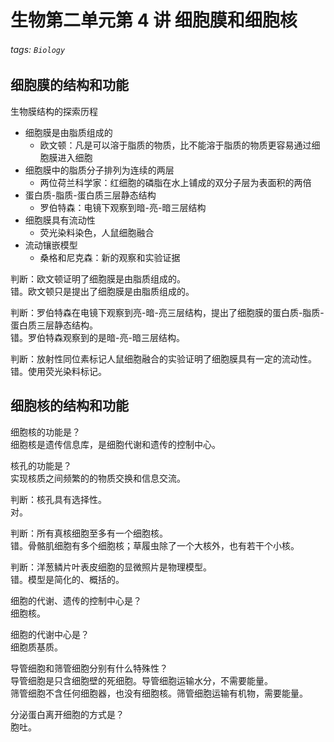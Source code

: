 # 生物第二单元第 4 讲 细胞膜和细胞核

###### tags: `Biology`

## 细胞膜的结构和功能

生物膜结构的探索历程
- 细胞膜是由脂质组成的
  - 欧文顿：凡是可以溶于脂质的物质，比不能溶于脂质的物质更容易通过细胞膜进入细胞
- 细胞膜中的脂质分子排列为连续的两层
  - 两位荷兰科学家：红细胞的磷脂在水上铺成的双分子层为表面积的两倍
- 蛋白质-脂质-蛋白质三层静态结构
  - 罗伯特森：电镜下观察到暗-亮-暗三层结构
- 细胞膜具有流动性
  - 荧光染料染色，人鼠细胞融合
- 流动镶嵌模型
  - 桑格和尼克森：新的观察和实验证据

判断：欧文顿证明了细胞膜是由脂质组成的。  
错。欧文顿只是提出了细胞膜是由脂质组成的。

判断：罗伯特森在电镜下观察到亮-暗-亮三层结构，提出了细胞膜的蛋白质-脂质-蛋白质三层静态结构。  
错。罗伯特森观察到的是暗-亮-暗三层结构。

判断：放射性同位素标记人鼠细胞融合的实验证明了细胞膜具有一定的流动性。  
错。使用荧光染料标记。

## 细胞核的结构和功能

细胞核的功能是？  
细胞核是遗传信息库，是细胞代谢和遗传的控制中心。

核孔的功能是？  
实现核质之间频繁的的物质交换和信息交流。

判断：核孔具有选择性。  
对。

判断：所有真核细胞至多有一个细胞核。  
错。骨骼肌细胞有多个细胞核；草履虫除了一个大核外，也有若干个小核。

判断：洋葱鳞片叶表皮细胞的显微照片是物理模型。  
错。模型是简化的、概括的。

细胞的代谢、遗传的控制中心是？  
细胞核。

细胞的代谢中心是？  
细胞质基质。

导管细胞和筛管细胞分别有什么特殊性？  
导管细胞是只含细胞壁的死细胞。导管细胞运输水分，不需要能量。  
筛管细胞不含任何细胞器，也没有细胞核。筛管细胞运输有机物，需要能量。

分泌蛋白离开细胞的方式是？  
胞吐。